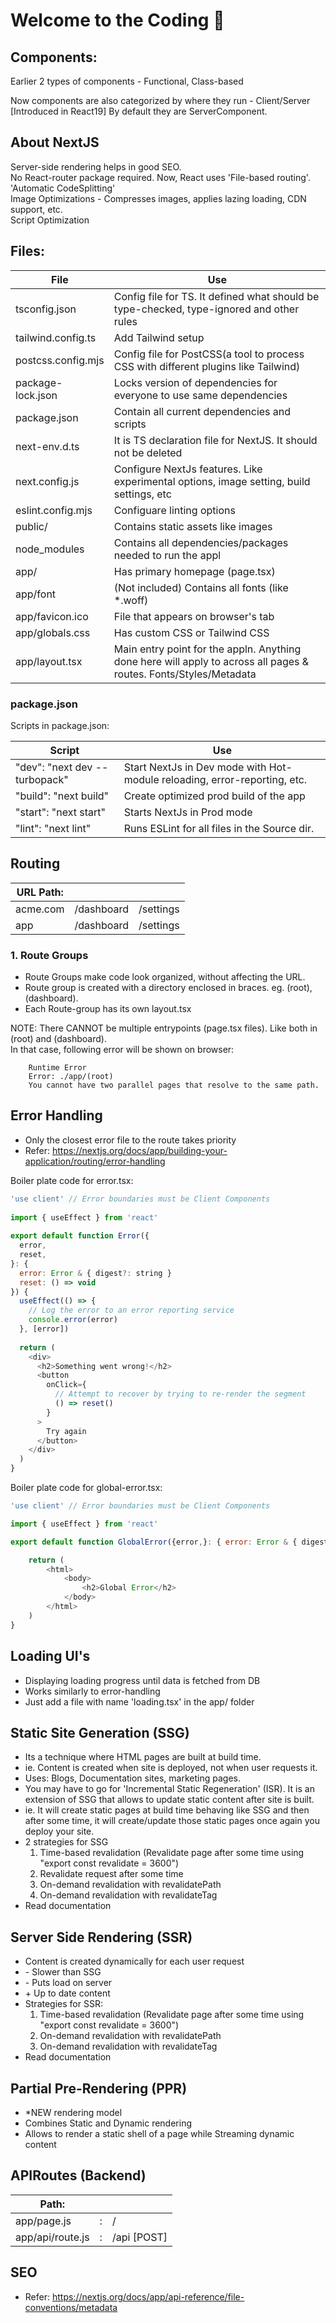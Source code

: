 # Welcome to the Coding 👋

## Components:
Earlier 2 types of components - Functional, Class-based

Now components are also categorized by where they run - Client/Server [Introduced in React19]
By default they are ServerComponent.

## About NextJS
Server-side rendering helps in good SEO. \
No React-router package required. Now, React uses 'File-based routing'. \
'Automatic CodeSplitting' \
Image Optimizations - Compresses images, applies lazing loading, CDN support, etc. \
Script Optimization



## Files:

| File               | Use                                                                                                               |
|--------------------|-------------------------------------------------------------------------------------------------------------------|
| tsconfig.json      | Config file for TS. It defined what should be type-checked, type-ignored and other rules                          |
| tailwind.config.ts | Add Tailwind setup                                                                                                |
| postcss.config.mjs | Config file for PostCSS(a tool to process CSS with different plugins like Tailwind)                               |
| package-lock.json  | Locks version of dependencies for everyone to use same dependencies                                               |
| package.json       | Contain all current dependencies and scripts                                                                      |                                            |
| next-env.d.ts      | It is TS declaration file for NextJS. It should not be deleted                                                    |
| next.config.js     | Configure NextJs features. Like experimental options, image setting, build settings, etc                          |
| eslint.config.mjs  | Configuare linting options                                                                                        |
| public/            | Contains static assets like images                                                                                |
| node_modules       | Contains all dependencies/packages needed to run the appl                                                         |
| app/               | Has primary homepage (page.tsx)                                                                                   |
| app/font           | (Not included) Contains all fonts (like *.woff)                                                                   |
| app/favicon.ico    | File that appears on browser's tab                                                                                |
| app/globals.css    | Has custom CSS or Tailwind CSS                                                                                    |
| app/layout.tsx     | Main entry point for the appln. Anything done here will apply to across all pages & routes. Fonts/Styles/Metadata |

### package.json
Scripts in package.json:

| Script                        | Use                                                                       |
|-------------------------------|---------------------------------------------------------------------------|
| "dev": "next dev --turbopack" | Start NextJs in Dev mode with Hot-module reloading, error-reporting, etc. |
| "build": "next build"         | Create optimized prod build of the app |
| "start": "next start"         | Starts NextJs in Prod mode |
| "lint": "next lint"           | Runs ESLint for all files in the Source dir. |

## Routing
| URL Path: |            |            |
|-----------|------------|------------|
| acme.com  | /dashboard | /settings  | 
| app       | /dashboard | /settings  |

### 1. Route Groups
- Route Groups make code look organized, without affecting the URL.
- Route group is created with a directory enclosed in braces. eg. (root), (dashboard).
- Each Route-group has its own layout.tsx

NOTE: There CANNOT be multiple entrypoints (page.tsx files). Like both in (root) and (dashboard). \
In that case, following error will be shown on browser:
```
    Runtime Error
    Error: ./app/(root)
    You cannot have two parallel pages that resolve to the same path.
```

## Error Handling
- Only the closest error file  to the route takes priority
- Refer: https://nextjs.org/docs/app/building-your-application/routing/error-handling

Boiler plate code for error.tsx:

```javascript
'use client' // Error boundaries must be Client Components
 
import { useEffect } from 'react'
 
export default function Error({
  error,
  reset,
}: {
  error: Error & { digest?: string }
  reset: () => void
}) {
  useEffect(() => {
    // Log the error to an error reporting service
    console.error(error)
  }, [error])
 
  return (
    <div>
      <h2>Something went wrong!</h2>
      <button
        onClick={
          // Attempt to recover by trying to re-render the segment
          () => reset()
        }
      >
        Try again
      </button>
    </div>
  )
}
```

Boiler plate code for global-error.tsx:
```js
'use client' // Error boundaries must be Client Components

import { useEffect } from 'react'

export default function GlobalError({error,}: { error: Error & { digest?: string } }) {

    return (
        <html>
            <body>
                <h2>Global Error</h2>
            </body>
        </html>
    )
}

```

## Loading UI's
- Displaying loading progress until data is fetched from DB
- Works similarly to error-handling
- Just add a file with name 'loading.tsx' in the app/ folder

## Static Site Generation (SSG)
- Its a technique where HTML pages are built at build time. 
- ie. Content is created when site is deployed, not when user requests it.
- Uses: Blogs, Documentation sites, marketing pages.
- You may have to go for 'Incremental Static Regeneration' (ISR). It is an extension of SSG that allows to update static content after site is built.
- ie. It will create static pages at build time behaving like SSG and then after some time, it will create/update those static pages once again you deploy your site.
- 2 strategies for SSG
  1. Time-based revalidation (Revalidate page after some time using "export const revalidate = 3600")
  2. Revalidate request after some time
  3. On-demand revalidation with revalidatePath
  4. On-demand revalidation with revalidateTag
- Read documentation

## Server Side Rendering (SSR)
- Content is created dynamically for each user request
- \- Slower than SSG
- \- Puts load on server
- \+ Up to date content
- Strategies for SSR:
  1. Time-based revalidation (Revalidate page after some time using "export const revalidate = 3600")
  2. On-demand revalidation with revalidatePath 
  3. On-demand revalidation with revalidateTag
- Read documentation

## Partial Pre-Rendering (PPR)
- *NEW rendering model
- Combines Static and Dynamic rendering
- Allows to render a static shell of a page while Streaming dynamic content


## APIRoutes (Backend)
| Path:            |   |             |
|------------------|---|-------------|
| app/page.js      | : | /           |
| app/api/route.js | : | /api [POST] | 

## SEO
- Refer: https://nextjs.org/docs/app/api-reference/file-conventions/metadata

